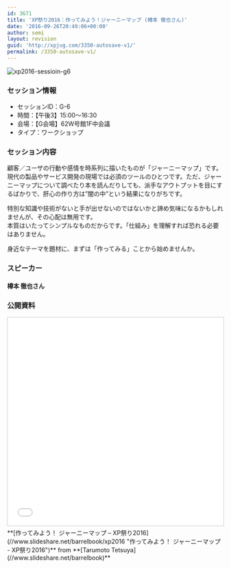 ```yaml
---
id: 3671
title: 'XP祭り2016：作ってみよう！ジャーニーマップ (樽本 徹也さん)'
date: '2016-09-26T20:49:06+00:00'
author: semi
layout: revision
guid: 'http://xpjug.com/3350-autosave-v1/'
permalink: /3350-autosave-v1/
---
```


![xp2016-sessioin-g6](http://xpjug.com/wp-content/uploads/2016/08/xp2016-sessioin-g6.png)

### セッション情報

- セッションID：G-6
- 時間：【午後3】15:00～16:30
- 会場：【G会場】62W号館1F中会議
- タイプ：ワークショップ

### セッション内容

顧客／ユーザの行動や感情を時系列に描いたものが「ジャーニーマップ」です。現代の製品やサービス開発の現場では必須のツールのひとつです。ただ、ジャーニーマップについて調べたり本を読んだりしても、派手なアウトプットを目にするばかりで、肝心の作り方は”闇の中”という結果になりがちです。

特別な知識や技術がないと手が出せないのではないかと諦め気味になるかもしれませんが、その心配は無用です。  
本質はいたってシンプルなものだからです。「仕組み」を理解すれば恐れる必要はありません。

身近なテーマを題材に、まずは「作ってみる」ことから始めませんか。

### スピーカー

#### 樽本 徹也さん

### 公開資料

<iframe allowfullscreen="" frameborder="0" height="485" marginheight="0" marginwidth="0" scrolling="no" src="//www.slideshare.net/slideshow/embed_code/key/Kaq7TNxcqO4G7Z" style="border:1px solid #CCC; border-width:1px; margin-bottom:5px; max-width: 100%;" width="595"> </iframe>

<div style="margin-bottom:5px">  **[作ってみよう！ ジャーニーマップ – XP祭り2016](//www.slideshare.net/barrelbook/xp2016 "作ってみよう！ ジャーニーマップ - XP祭り2016")**  from **[Tarumoto Tetsuya](//www.slideshare.net/barrelbook)** </div>